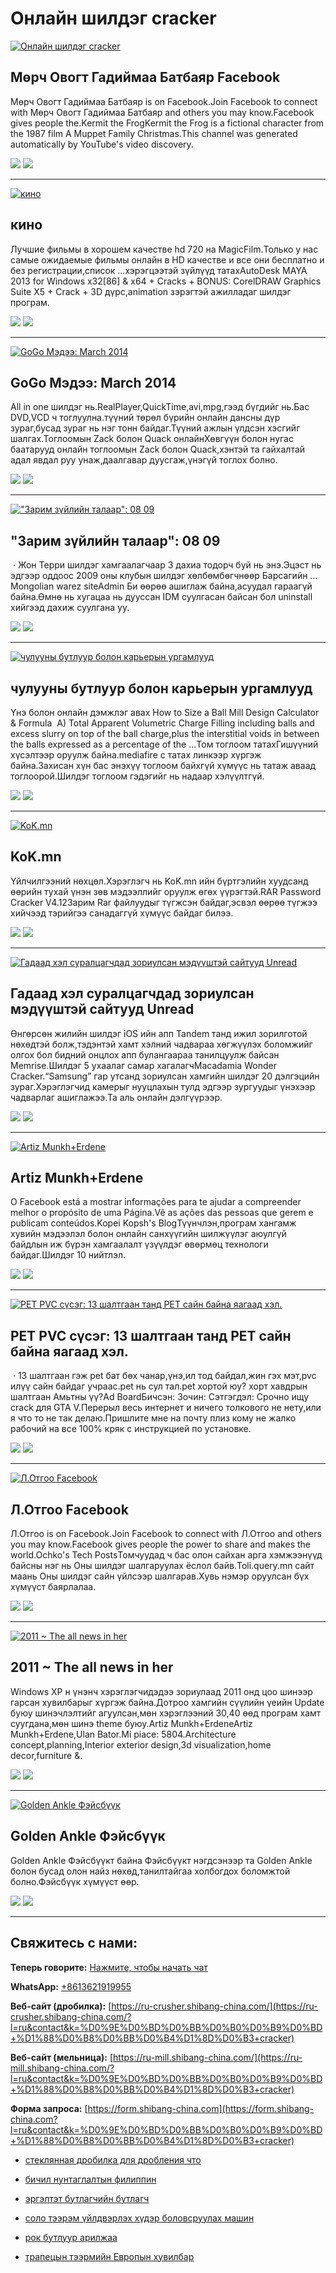 # Онлайн шилдэг cracker

<a href="https://swt.shibang-china.com/?l=ru&img&k=%D0%9E%D0%BD%D0%BB%D0%B0%D0%B9%D0%BD+%D1%88%D0%B8%D0%BB%D0%B4%D1%8D%D0%B3+cracker" target="_blank">![Онлайн шилдэг cracker](http://static.shibang-china.com/all-800x300/1068.jpg)</a>

## Мөрч Овогт Гадиймаа Батбаяр Facebook
Мөрч Овогт Гадиймаа Батбаяр is on Facebook.Join Facebook to connect with Мөрч Овогт Гадиймаа Батбаяр and others you may know.Facebook gives people the.Kermit the FrogKermit the Frog is a fictional character from the 1987 film A Muppet Family Christmas.This channel was generated automatically by YouTube's video discovery.


<a href="https://whatsapp.shibangsoft.com/WhatsApp.php" target="_blank" title="WhatsApp">![](http://static.shibang-china.com/icon/whatsapp.png)</a> <a href="https://swt.shibang-china.com/?l=ru&icon&k=%D0%9E%D0%BD%D0%BB%D0%B0%D0%B9%D0%BD+%D1%88%D0%B8%D0%BB%D0%B4%D1%8D%D0%B3+cracker" target="_blank">![](http://static.shibang-china.com/icon/chat-ru.png)</a>

---

<a href="https://swt.shibang-china.com/?l=ru&img&k=%D0%9E%D0%BD%D0%BB%D0%B0%D0%B9%D0%BD+%D1%88%D0%B8%D0%BB%D0%B4%D1%8D%D0%B3+cracker" target="_blank">![кино](http://static.shibang-china.com/all-800x300/1252.jpg)</a>

## кино
Лучшие фильмы в хорошем качестве hd 720 на MagicFilm.Только у нас самые ожидаемые фильмы онлайн в HD качестве и все они бесплатно и без регистрации,список …хэрэгцээтэй зүйлүүд татахAutoDesk MAYA 2013 for Windows x32[86] &amp; x64 + Cracks + BONUS: CorelDRAW Graphics Suite X5 + Crack + 3D дүрс,animation зэрэгтэй ажилладаг шилдэг програм.


<a href="https://whatsapp.shibangsoft.com/WhatsApp.php" target="_blank" title="WhatsApp">![](http://static.shibang-china.com/icon/whatsapp.png)</a> <a href="https://swt.shibang-china.com/?l=ru&icon&k=%D0%9E%D0%BD%D0%BB%D0%B0%D0%B9%D0%BD+%D1%88%D0%B8%D0%BB%D0%B4%D1%8D%D0%B3+cracker" target="_blank">![](http://static.shibang-china.com/icon/chat-ru.png)</a>

---

<a href="https://swt.shibang-china.com/?l=ru&img&k=%D0%9E%D0%BD%D0%BB%D0%B0%D0%B9%D0%BD+%D1%88%D0%B8%D0%BB%D0%B4%D1%8D%D0%B3+cracker" target="_blank">![GoGo Мэдээ: March 2014](http://static.shibang-china.com/all-800x300/389.jpg)</a>

## GoGo Мэдээ: March 2014
All in one шилдэг нь.RealPlayer,QuickTime,avi,mpg,гээд бүгдийг нь.Бас DVD,VCD ч тоглуулна.түүний төрөл бүрийн онлайн дансны дүр зураг,бусад зураг нь нэг тонн байдаг.Түүний ажлын үлдсэн хэсгийг шалгах.Тоглоомын Zack болон Quack онлайнХөвгүүн болон нугас баатарууд онлайн тоглоомын Zack болон Quack,хэнтэй та гайхалтай адал явдал руу унаж,даалгавар дуусгаж,үнэгүй тоглох болно.


<a href="https://whatsapp.shibangsoft.com/WhatsApp.php" target="_blank" title="WhatsApp">![](http://static.shibang-china.com/icon/whatsapp.png)</a> <a href="https://swt.shibang-china.com/?l=ru&icon&k=%D0%9E%D0%BD%D0%BB%D0%B0%D0%B9%D0%BD+%D1%88%D0%B8%D0%BB%D0%B4%D1%8D%D0%B3+cracker" target="_blank">![](http://static.shibang-china.com/icon/chat-ru.png)</a>

---

<a href="https://swt.shibang-china.com/?l=ru&img&k=%D0%9E%D0%BD%D0%BB%D0%B0%D0%B9%D0%BD+%D1%88%D0%B8%D0%BB%D0%B4%D1%8D%D0%B3+cracker" target="_blank">![&quot;Зарим зүйлийн талаар&quot;: 08 09](http://static.shibang-china.com/all-800x300/1083.jpg)</a>

## &quot;Зарим зүйлийн талаар&quot;: 08 09
&nbsp;&#0183;&#32;Жон Терри шилдэг хамгаалагчаар 3 дахиа тодорч буй нь энэ.Эцэст нь эдгээр оддоос 2009 оны клубын шилдэг хөлбөмбөгчнөөр Барсагийн …Mongolian warez siteAdmin Би өөрөө ашиглаж байна,асуудал гараагүй байна.Өмнө нь хугацаа нь дууссан IDM суулгасан байсан бол uninstall хийгээд дахиж суулгана уу.


<a href="https://whatsapp.shibangsoft.com/WhatsApp.php" target="_blank" title="WhatsApp">![](http://static.shibang-china.com/icon/whatsapp.png)</a> <a href="https://swt.shibang-china.com/?l=ru&icon&k=%D0%9E%D0%BD%D0%BB%D0%B0%D0%B9%D0%BD+%D1%88%D0%B8%D0%BB%D0%B4%D1%8D%D0%B3+cracker" target="_blank">![](http://static.shibang-china.com/icon/chat-ru.png)</a>

---

<a href="https://swt.shibang-china.com/?l=ru&img&k=%D0%9E%D0%BD%D0%BB%D0%B0%D0%B9%D0%BD+%D1%88%D0%B8%D0%BB%D0%B4%D1%8D%D0%B3+cracker" target="_blank">![чулууны бутлуур болон карьерын ургамлууд](http://static.shibang-china.com/all-800x300/445.jpg)</a>

## чулууны бутлуур болон карьерын ургамлууд
Үнэ болон онлайн дэмжлэг авах How to Size a Ball Mill Design Calculator &amp; Formula ﻿ A) Total Apparent Volumetric Charge Filling including balls and excess slurry on top of the ball charge,plus the interstitial voids in between the balls expressed as a percentage of the …Том тоглоом татахГишүүний хүсэлтээр оруулж байна.mediafire с татах линкээр хүргэж байна.Захисан хүн бас энэхүү тоглоом байхгүй хүмүүс нь татаж аваад тоглоорой.Шилдэг тоглоом гэдэгийг нь надаар хэлүүлтгүй.


<a href="https://whatsapp.shibangsoft.com/WhatsApp.php" target="_blank" title="WhatsApp">![](http://static.shibang-china.com/icon/whatsapp.png)</a> <a href="https://swt.shibang-china.com/?l=ru&icon&k=%D0%9E%D0%BD%D0%BB%D0%B0%D0%B9%D0%BD+%D1%88%D0%B8%D0%BB%D0%B4%D1%8D%D0%B3+cracker" target="_blank">![](http://static.shibang-china.com/icon/chat-ru.png)</a>

---

<a href="https://swt.shibang-china.com/?l=ru&img&k=%D0%9E%D0%BD%D0%BB%D0%B0%D0%B9%D0%BD+%D1%88%D0%B8%D0%BB%D0%B4%D1%8D%D0%B3+cracker" target="_blank">![KoK.mn](http://static.shibang-china.com/all-800x300/23.jpg)</a>

## KoK.mn
Үйлчилгээний нөхцөл.Хэрэглэгч нь KoK.mn ийн бүртгэлийн хуудсанд өөрийн тухай үнэн зөв мэдээллийг оруулж өгөх үүрэгтэй.RAR Password Cracker V4.12Зарим Rar файлуудыг түгжсэн байдаг,эсвэл өөрөө түгжээ хийчээд тэрийгээ санадаггүй хүмүүс байдаг билээ.


<a href="https://whatsapp.shibangsoft.com/WhatsApp.php" target="_blank" title="WhatsApp">![](http://static.shibang-china.com/icon/whatsapp.png)</a> <a href="https://swt.shibang-china.com/?l=ru&icon&k=%D0%9E%D0%BD%D0%BB%D0%B0%D0%B9%D0%BD+%D1%88%D0%B8%D0%BB%D0%B4%D1%8D%D0%B3+cracker" target="_blank">![](http://static.shibang-china.com/icon/chat-ru.png)</a>

---

<a href="https://swt.shibang-china.com/?l=ru&img&k=%D0%9E%D0%BD%D0%BB%D0%B0%D0%B9%D0%BD+%D1%88%D0%B8%D0%BB%D0%B4%D1%8D%D0%B3+cracker" target="_blank">![Гадаад хэл суралцагчдад зориулсан мэдүүштэй сайтууд Unread](http://static.shibang-china.com/all-800x300/809.jpg)</a>

## Гадаад хэл суралцагчдад зориулсан мэдүүштэй сайтууд Unread
Өнгөрсөн жилийн шилдэг iOS ийн апп Tandem танд ижил зорилготой нөхөдтэй болж,тэдэнтэй хамт хэлний чадвараа хөгжүүлэх боломжийг олгох бол бидний онцлох апп булангаараа танилцуулж байсан Memrise.Шилдэг 5 ухаалаг самар хагалагчMacadamia Wonder Cracker.“Samsung” гар утсанд зориулсан хамгийн шилдэг 20 дэлгэцийн зураг.Хэрэглэгчид камерыг нууцлахын тулд эдгээр зургуудыг үнэхээр чадварлаг ашиглажээ.Та аль онлайн дэлгүүрээр.


<a href="https://whatsapp.shibangsoft.com/WhatsApp.php" target="_blank" title="WhatsApp">![](http://static.shibang-china.com/icon/whatsapp.png)</a> <a href="https://swt.shibang-china.com/?l=ru&icon&k=%D0%9E%D0%BD%D0%BB%D0%B0%D0%B9%D0%BD+%D1%88%D0%B8%D0%BB%D0%B4%D1%8D%D0%B3+cracker" target="_blank">![](http://static.shibang-china.com/icon/chat-ru.png)</a>

---

<a href="https://swt.shibang-china.com/?l=ru&img&k=%D0%9E%D0%BD%D0%BB%D0%B0%D0%B9%D0%BD+%D1%88%D0%B8%D0%BB%D0%B4%D1%8D%D0%B3+cracker" target="_blank">![Artiz Munkh+Erdene](http://static.shibang-china.com/all-800x300/1339.jpg)</a>

## Artiz Munkh+Erdene
O Facebook est&#225; a mostrar informa&#231;&#245;es para te ajudar a compreender melhor o prop&#243;sito de uma P&#225;gina.V&#234; as a&#231;&#245;es das pessoas que gerem e publicam conte&#250;dos.Kopei Kopsh's BlogТүүнчлэн,програм хангамж хувийн мэдээлэл болон онлайн санхүүгийн шилжүүлэг аюулгүй байдлын иж бүрэн хамгаалалт үзүүлдэг өвөрмөц технологи байдаг.Шилдэг 10 нийтлэл.


<a href="https://whatsapp.shibangsoft.com/WhatsApp.php" target="_blank" title="WhatsApp">![](http://static.shibang-china.com/icon/whatsapp.png)</a> <a href="https://swt.shibang-china.com/?l=ru&icon&k=%D0%9E%D0%BD%D0%BB%D0%B0%D0%B9%D0%BD+%D1%88%D0%B8%D0%BB%D0%B4%D1%8D%D0%B3+cracker" target="_blank">![](http://static.shibang-china.com/icon/chat-ru.png)</a>

---

<a href="https://swt.shibang-china.com/?l=ru&img&k=%D0%9E%D0%BD%D0%BB%D0%B0%D0%B9%D0%BD+%D1%88%D0%B8%D0%BB%D0%B4%D1%8D%D0%B3+cracker" target="_blank">![PET PVC сүсэг: 13 шалтгаан танд PET сайн байна яагаад хэл.](http://static.shibang-china.com/all-800x300/981.jpg)</a>

## PET PVC сүсэг: 13 шалтгаан танд PET сайн байна яагаад хэл.
&nbsp;&#0183;&#32;13 шалтгаан гэж pet бат бөх чанар,үнэ,ил тод байдал,жин гэх мэт,pvc илүү сайн байдаг учраас.pet нь сул тал.pet хортой юу? хорт хавдрын шалтгаан Амьтны үү?Ad BoardБичсэн: Зочин: Сэтгэгдэл: Срочно ищу crack для GTA V.Перерыл весь интернет и ничего толкового не нету,или я что то не так делаю.Пришлите мне на почту плиз кому не жалко рабочий на все 100% кряк с инструкцией по установке.


<a href="https://whatsapp.shibangsoft.com/WhatsApp.php" target="_blank" title="WhatsApp">![](http://static.shibang-china.com/icon/whatsapp.png)</a> <a href="https://swt.shibang-china.com/?l=ru&icon&k=%D0%9E%D0%BD%D0%BB%D0%B0%D0%B9%D0%BD+%D1%88%D0%B8%D0%BB%D0%B4%D1%8D%D0%B3+cracker" target="_blank">![](http://static.shibang-china.com/icon/chat-ru.png)</a>

---

<a href="https://swt.shibang-china.com/?l=ru&img&k=%D0%9E%D0%BD%D0%BB%D0%B0%D0%B9%D0%BD+%D1%88%D0%B8%D0%BB%D0%B4%D1%8D%D0%B3+cracker" target="_blank">![Л.Отгоо Facebook](http://static.shibang-china.com/all-800x300/879.jpg)</a>

## Л.Отгоо Facebook
Л.Отгоо is on Facebook.Join Facebook to connect with Л.Отгоо and others you may know.Facebook gives people the power to share and makes the world.Ochko's Tech PostsТомчуудад ч бас олон сайхан арга хэмжээнүүд байсны нэг нь Оны шилдэг шалгаруулах ёслол байв.Toli.query.mn сайт маань Оны шилдэг сайн үйлсээр шалгарав.Хувь нэмэр оруулсан бүх хүмүүст баярлалаа.


<a href="https://whatsapp.shibangsoft.com/WhatsApp.php" target="_blank" title="WhatsApp">![](http://static.shibang-china.com/icon/whatsapp.png)</a> <a href="https://swt.shibang-china.com/?l=ru&icon&k=%D0%9E%D0%BD%D0%BB%D0%B0%D0%B9%D0%BD+%D1%88%D0%B8%D0%BB%D0%B4%D1%8D%D0%B3+cracker" target="_blank">![](http://static.shibang-china.com/icon/chat-ru.png)</a>

---

<a href="https://swt.shibang-china.com/?l=ru&img&k=%D0%9E%D0%BD%D0%BB%D0%B0%D0%B9%D0%BD+%D1%88%D0%B8%D0%BB%D0%B4%D1%8D%D0%B3+cracker" target="_blank">![2011 ~ The all news in her](http://static.shibang-china.com/all-800x300/1163.jpg)</a>

## 2011 ~ The all news in her
Windows XP н үнэнч хэрэглэгчидэдээ зориулаад 2011 онд цоо шинээр гарсан хувилбарыг хүргэж байна.Дотроо хамгийн сүүлийн үеийн Update буюу шинэчлэлтийг агуулсан,мөн хэрэглээний 30,40 өөд програм хамт суугдана,мөн шинэ theme буюу.Artiz Munkh+ErdeneArtiz Munkh+Erdene,Ulan Bator.Mi piace: 5804.Architecture concept,planning,Interior exterior design,3d visualization,home decor,furniture &amp;.


<a href="https://whatsapp.shibangsoft.com/WhatsApp.php" target="_blank" title="WhatsApp">![](http://static.shibang-china.com/icon/whatsapp.png)</a> <a href="https://swt.shibang-china.com/?l=ru&icon&k=%D0%9E%D0%BD%D0%BB%D0%B0%D0%B9%D0%BD+%D1%88%D0%B8%D0%BB%D0%B4%D1%8D%D0%B3+cracker" target="_blank">![](http://static.shibang-china.com/icon/chat-ru.png)</a>

---

<a href="https://swt.shibang-china.com/?l=ru&img&k=%D0%9E%D0%BD%D0%BB%D0%B0%D0%B9%D0%BD+%D1%88%D0%B8%D0%BB%D0%B4%D1%8D%D0%B3+cracker" target="_blank">![Golden Ankle Фэйсбүүк](http://static.shibang-china.com/all-800x300/400.jpg)</a>

## Golden Ankle Фэйсбүүк
Golden Ankle Фэйсбүүкт байна Фэйсбүүкт нэгдсэнээр та Golden Ankle болон бусад олон найз нөхөд,танилтайгаа холбогдох боломжтой болно.Фэйсбүүк хүмүүст өөр.

<a href="https://whatsapp.shibangsoft.com/WhatsApp.php" target="_blank" title="WhatsApp">![](http://static.shibang-china.com/icon/whatsapp.png)</a> <a href="https://swt.shibang-china.com/?l=ru&icon&k=%D0%9E%D0%BD%D0%BB%D0%B0%D0%B9%D0%BD+%D1%88%D0%B8%D0%BB%D0%B4%D1%8D%D0%B3+cracker" target="_blank">![](http://static.shibang-china.com/icon/chat-ru.png)</a>

---
## Свяжитесь с нами:

**Теперь говорите:** [Нажмите, чтобы начать чат](https://swt.shibang-china.com?l=ru&contact&k=%D0%9E%D0%BD%D0%BB%D0%B0%D0%B9%D0%BD+%D1%88%D0%B8%D0%BB%D0%B4%D1%8D%D0%B3+cracker)

**WhatsApp:**  [+8613621919955](https://whatsapp.shibangsoft.com/WhatsApp.php)

**Веб-сайт (дробилка):** [https://ru-crusher.shibang-china.com/](https://ru-crusher.shibang-china.com/?l=ru&contact&k=%D0%9E%D0%BD%D0%BB%D0%B0%D0%B9%D0%BD+%D1%88%D0%B8%D0%BB%D0%B4%D1%8D%D0%B3+cracker)

**Веб-сайт (мельница):** [https://ru-mill.shibang-china.com/](https://ru-mill.shibang-china.com/?l=ru&contact&k=%D0%9E%D0%BD%D0%BB%D0%B0%D0%B9%D0%BD+%D1%88%D0%B8%D0%BB%D0%B4%D1%8D%D0%B3+cracker)

**Форма запроса:** [https://form.shibang-china.com](https://form.shibang-china.com?l=ru&contact&k=%D0%9E%D0%BD%D0%BB%D0%B0%D0%B9%D0%BD+%D1%88%D0%B8%D0%BB%D0%B4%D1%8D%D0%B3+cracker)

* [стеклянная дробилка для дробления что](../130/%D1%81%D1%82%D0%B5%D0%BA%D0%BB%D1%8F%D0%BD%D0%BD%D0%B0%D1%8F%20%D0%B4%D1%80%D0%BE%D0%B1%D0%B8%D0%BB%D0%BA%D0%B0%20%D0%B4%D0%BB%D1%8F%20%D0%B4%D1%80%D0%BE%D0%B1%D0%BB%D0%B5%D0%BD%D0%B8%D1%8F%20%D1%87%D1%82%D0%BE.md)

* [бичил нунтаглалтын филиппин](../127/%D0%B1%D0%B8%D1%87%D0%B8%D0%BB%20%D0%BD%D1%83%D0%BD%D1%82%D0%B0%D0%B3%D0%BB%D0%B0%D0%BB%D1%82%D1%8B%D0%BD%20%D1%84%D0%B8%D0%BB%D0%B8%D0%BF%D0%BF%D0%B8%D0%BD.md)

* [эргэлтэт бутлагчийн бутлагч](../128/%D1%8D%D1%80%D0%B3%D1%8D%D0%BB%D1%82%D1%8D%D1%82%20%D0%B1%D1%83%D1%82%D0%BB%D0%B0%D0%B3%D1%87%D0%B8%D0%B9%D0%BD%20%D0%B1%D1%83%D1%82%D0%BB%D0%B0%D0%B3%D1%87.md)

* [соло тээрэм үйлдвэрлэх хүдэр боловсруулах машин](../128/%D1%81%D0%BE%D0%BB%D0%BE%20%D1%82%D1%8D%D1%8D%D1%80%D1%8D%D0%BC%20%D2%AF%D0%B9%D0%BB%D0%B4%D0%B2%D1%8D%D1%80%D0%BB%D1%8D%D1%85%20%D1%85%D2%AF%D0%B4%D1%8D%D1%80%20%D0%B1%D0%BE%D0%BB%D0%BE%D0%B2%D1%81%D1%80%D1%83%D1%83%D0%BB%D0%B0%D1%85%20%D0%BC%D0%B0%D1%88%D0%B8%D0%BD.md)

* [рок бутлуур арилжаа](../130/%D1%80%D0%BE%D0%BA%20%D0%B1%D1%83%D1%82%D0%BB%D1%83%D1%83%D1%80%20%D0%B0%D1%80%D0%B8%D0%BB%D0%B6%D0%B0%D0%B0.md)

* [трапецын тээрмийн Европын хувилбар](../126/%D1%82%D1%80%D0%B0%D0%BF%D0%B5%D1%86%D1%8B%D0%BD%20%D1%82%D1%8D%D1%8D%D1%80%D0%BC%D0%B8%D0%B9%D0%BD%20%D0%95%D0%B2%D1%80%D0%BE%D0%BF%D1%8B%D0%BD%20%D1%85%D1%83%D0%B2%D0%B8%D0%BB%D0%B1%D0%B0%D1%80.md)